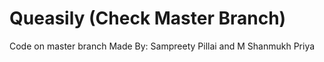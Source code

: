 # Queasily (Check Master Branch)

Code on master branch
Made By:
Sampreety Pillai and M Shanmukh Priya

